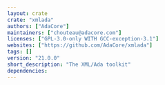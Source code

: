 ```yaml
---
layout: crate
crate: "xmlada"
authors: ["AdaCore"]
maintainers: ["chouteau@adacore.com"]
licenses: ["GPL-3.0-only WITH GCC-exception-3.1"]
websites: ["https://github.com/AdaCore/xmlada"]
tags: []
version: "21.0.0"
short_description: "The XML/Ada toolkit"
dependencies: 
---
```



